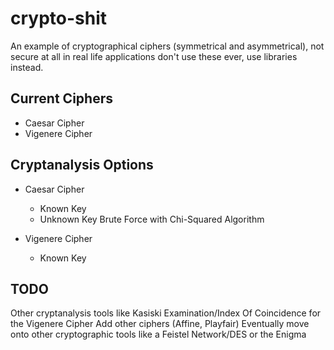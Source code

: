 # crypto-shit
An example of cryptographical ciphers (symmetrical and asymmetrical), not secure at all in real life applications don't use these ever, use libraries instead.


## Current Ciphers

* Caesar Cipher
* Vigenere Cipher

## Cryptanalysis Options

* Caesar Cipher
  * Known Key
  * Unknown Key Brute Force with Chi-Squared Algorithm

* Vigenere Cipher
  * Known Key
 


## TODO

Other cryptanalysis tools like Kasiski Examination/Index Of Coincidence for the Vigenere Cipher
Add other ciphers (Affine, Playfair)
Eventually move onto other cryptographic tools like a Feistel Network/DES or the Enigma
  
